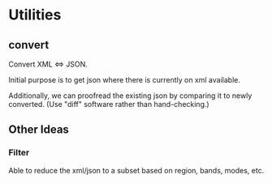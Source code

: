 # Utilities

## convert

Convert XML <=> JSON.

Initial purpose is to get json where there
is currently on xml available.

Additionally, we can proofread the existing
json by comparing it to newly converted.
(Use "diff" software rather than hand-checking.)

## Other Ideas

### Filter

Able to reduce the xml/json to a subset
based on region, bands, modes, etc.



